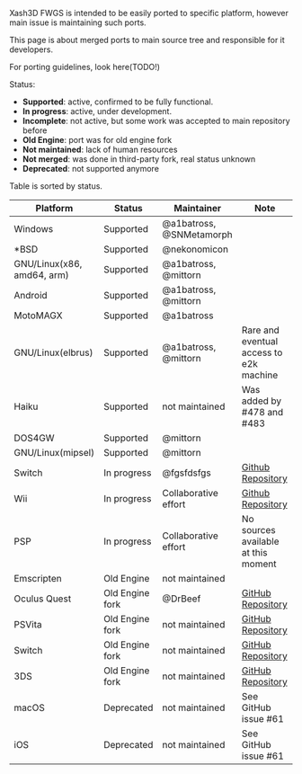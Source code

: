 Xash3D FWGS is intended to be easily ported to specific platform, however main issue is maintaining such ports. 

This page is about merged ports to main source tree and responsible for it developers.

For porting guidelines, look here(TODO!)

Status: 
* **Supported**: active, confirmed to be fully functional.
* **In progress**: active, under development.
* **Incomplete**:  not active, but some work was accepted to main repository before
* **Old Engine**: port was for old engine fork
* **Not maintained**: lack of human resources
* **Not merged**: was done in third-party fork, real status unknown
* **Deprecated**: not supported anymore

Table is sorted by status.

| Platform        | Status                     | Maintainer               | Note
| --------        | ------                     | ----------               | ----
| Windows         | Supported                  | @a1batross, @SNMetamorph |
| *BSD            | Supported                  | @nekonomicon             |
| GNU/Linux(x86, amd64, arm) | Supported       | @a1batross, @mittorn     |
| Android         | Supported                  | @a1batross, @mittorn     |
| MotoMAGX        | Supported                  | @a1batross               |
| GNU/Linux(elbrus) | Supported                | @a1batross, @mittorn     | Rare and eventual access to e2k machine
| Haiku           | Supported                  | not maintained           | Was added by #478 and #483
| DOS4GW          | Supported                  | @mittorn                 |
| GNU/Linux(mipsel) | Supported                | @mittorn                 |
| Switch          | In progress                | @fgsfdsfgs               | [Github Repository](https://github.com/fgsfdsfgs/xash3d-fwgs/tree/switch_new) 
| Wii             | In progress                | Collaborative effort     | [Github Repository](https://github.com/saucesaft/xash3d-wii) 
| PSP             | In progress                | Collaborative effort     | No sources available at this moment
| Emscripten      | Old Engine                 | not maintained           | 
| Oculus Quest    | Old Engine fork            | @DrBeef                  | [GitHub Repository](https://github.com/DrBeef/Lambda1VR)
| PSVita          | Old Engine fork            | not maintained           | [GitHub Repository](https://github.com/fgsfdsfgs/vitaXash3D)
| Switch          | Old Engine fork            | not maintained           | [GitHub Repository](https://github.com/switchports/xash3d-switch)
| 3DS             | Old Engine fork            | not maintained           | [GitHub Repository](https://github.com/masterfeizz/Xash3DS)
| macOS           | Deprecated                 | not maintained           | See GitHub issue #61
| iOS             | Deprecated                 | not maintained           | See GitHub issue #61
